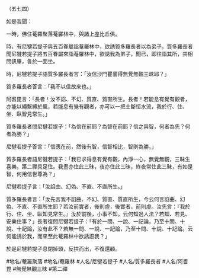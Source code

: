 （五七四）

如是我聞：

一時，佛住菴羅聚落菴羅林中，與諸上座比丘俱。

時，有尼犍若提子與五百眷屬詣菴羅林中，欲誘質多羅長者以為弟子。質多羅長者聞尼犍若提子將五百眷屬來詣菴羅林中，欲誘我為弟子，聞已，即往詣其所，共相問訊畢，各於一面坐。

時，尼犍若提子語質多羅長者言：「汝信沙門瞿曇得無覺無觀三昧耶？」

質多羅長者答言：「我不以信故來也。」

阿耆毘言：「長者！汝不諂、不幻、質直、質直所生。長者！若能息有覺有觀者，亦能以繩繫縛於風，若能息有覺有觀者，亦可以一把土斷恒水流，我於行、住、坐、臥智見常生。」

質多羅長者問尼犍若提子：「為信在前耶？為智在前耶？信之與智，何者為先？何者為勝？」

尼犍若提子答言：「信應在前，然後有智，信智相比，智則為勝。」

質多羅長者語尼犍若提子：「我已求得息有覺有觀，內淨一心，無覺無觀，三昧生喜樂，第二禪具足住。我晝亦住此三昧，夜亦住此三昧，終夜常住此三昧，有如是智，何用信世尊為？」

尼犍若提子言：「汝諂曲、幻偽、不直、不直所生。」

質多羅長者言：「汝先言我不諂曲、不幻、質直、質直所生，今云何言諂曲、幻偽、不直、不直所生耶？若汝前實者，後則虛，後實者，前則虛。汝先言：『我於行、住、坐、臥知見常生。』汝於前後，小事不知。云何知過人法？若知、若見、安樂住事？」長者復問尼犍若提子：「有於一問、一說、一記論，乃至十問、十說、十記論，汝有此不？若無一問、一說、一記論，乃至十問、十說、十記論。云何能誘於我，而來至此菴羅林中欲誘誑我？」

於是尼犍若提子息閉掉頭，反拱而出，不復還顧。

#地名/菴羅聚落
#地名/菴羅林
#人名/尼犍若提子
#人名/質多羅長者
#人名/阿耆毘
#無覺無觀三昧
#第二禪
